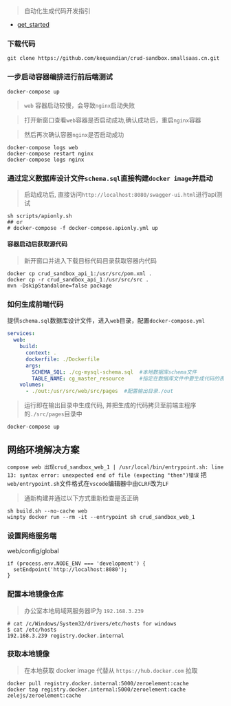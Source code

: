 > 自动化生成代码开发指引
- [get_started](get_started/README.md)

### 下载代码 
```
git clone https://github.com/kequandian/crud-sandbox.smallsaas.cn.git
```

### 一步启动容器编排进行前后端测试
```shell
docker-compose up
```

> `web` 容器启动较慢，会导致`nginx`启动失败

> 打开新窗口查看`web`容器是否启动成功,确认成功后，重启`nginx`容器

> 然后再次确认容器`nginx`是否启动成功

```shell
docker-compose logs web
docker-compose restart nginx
docker-compose logs nginx
```


### 通过定义数据库设计文件`schema.sql`直接构建`docker image`并启动
> 启动成功后, 直接访问`http://localhost:8080/swagger-ui.html`进行api测试
> 
```shell
sh scripts/apionly.sh
## or 
# docker-compose -f docker-compose.apionly.yml up
```

#### 容器启动后获取源代码
> 新开窗口并进入下载目标代码目录获取容器内代码
> 
```shell
docker cp crud_sandbox_api_1:/usr/src/pom.xml .
docker cp -r crud_sandbox_api_1:/usr/src/src .
mvn -DskipStandalone=false package
```

### 如何生成前端代码
提供`schema.sql`数据库设计文件，进入`web`目录，配置`docker-compose.yml`
```yaml
services:
  web:
    build:
      context: .
      dockerfile: ./Dockerfile
      args:
        SCHEMA_SQL: ./cg-mysql-schema.sql  #本地数据库schema文件
        TABLE_NAME: cg_master_resource     #指定在数据库文件中要生成代码的表名
    volumes: 
      - ./out:/usr/src/web/src/pages  #配置输出目录./out
```
> 运行即在输出目录中生成代码, 并把生成的代码拷贝至前端主程序的`./src/pages`目录中
```shell
docker-compose up
```


## 网络环境解决方案
`compose web 出现crud_sandbox_web_1 | /usr/local/bin/entrypoint.sh: line 13: syntax error: unexpected end of file (expecting "then")错误`
把 `web/entrypoint.sh`文件格式在`vscode`编辑器中由`CLRF`改为`LF`

> 通新构建并通过以下方式重新检查是否正确
```shell
sh build.sh --no-cache web
winpty docker run --rm -it --entrypoint sh crud_sandbox_web_1
```

### 设置网络服务端
web/config/global

```
if (process.env.NODE_ENV === 'development') {
  setEndpoint('http://localhost:8080');
}
```


### 配置本地镜像仓库
> 办公室本地局域网服务器IP为 `192.168.3.239`

```
# cat /c/Windows/System32/drivers/etc/hosts for windows
$ cat /etc/hosts  
192.168.3.239 registry.docker.internal
```

### 获取本地镜像
> 在本地获取 docker image 代替从 `https://hub.docker.com` 拉取
```
docker pull registry.docker.internal:5000/zeroelement:cache
docker tag registry.docker.internal:5000/zeroelement:cache zelejs/zeroelement:cache
```

